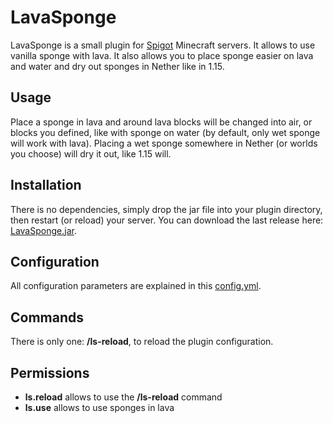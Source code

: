 # LavaSponge

LavaSponge is a small plugin for [Spigot](https://www.spigotmc.org) Minecraft servers. It allows to use vanilla sponge with lava. It also allows you to place sponge easier on lava and water and dry out sponges in Nether like in 1.15.

## Usage

Place a sponge in lava and around lava blocks will be changed into air, or blocks you defined, like with sponge on water (by default, only wet sponge will work with lava). Placing a wet sponge somewhere in Nether (or worlds you choose) will dry it out, like 1.15 will.

## Installation

There is no dependencies, simply drop the jar file into your plugin directory, then restart (or reload) your server. You can download the last release here: [LavaSponge.jar](https://github.com/arboriginal/LavaSponge/releases).

## Configuration

All configuration parameters are explained in this [config.yml](https://github.com/arboriginal/LavaSponge/blob/master/src/main/resources/config.yml).

## Commands

There is only one: **/ls-reload**, to reload the plugin configuration.

## Permissions

* **ls.reload** allows to use the **/ls-reload** command
* **ls.use** allows to use sponges in lava
